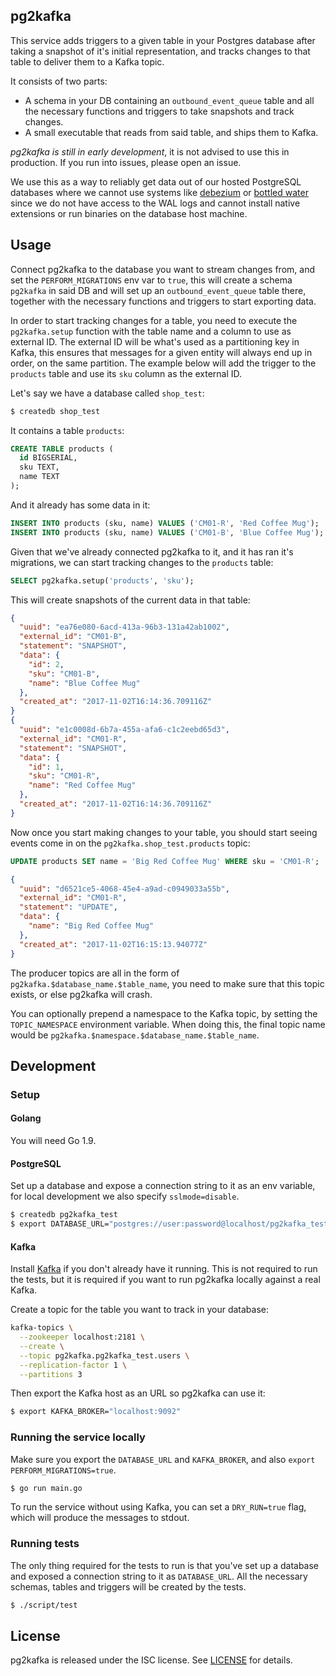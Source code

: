 pg2kafka
--------

This service adds triggers to a given table in your Postgres database after
taking a snapshot of it's initial representation, and tracks changes to that
table to deliver them to a Kafka topic.

It consists of two parts:

- A schema in your DB containing an `outbound_event_queue` table and all the
  necessary functions and triggers to take snapshots and track changes.
- A small executable that reads from said table, and ships them to Kafka.

*pg2kafka is still in early development*, it is not advised to use this in
production. If you run into issues, please open an issue.

We use this as a way to reliably get data out of our hosted PostgreSQL databases
where we cannot use systems like [debezium](http://debezium.io) or
[bottled water](https://github.com/confluentinc/bottledwater-pg) since we do not
have access to the WAL logs and cannot install native extensions or run binaries
on the database host machine.


## Usage

Connect pg2kafka to the database you want to stream changes from, and set the
`PERFORM_MIGRATIONS` env var to `true`, this will create a schema `pg2kafka` in
said DB and will set up an `outbound_event_queue` table there, together with the
necessary functions and triggers to start exporting data.

In order to start tracking changes for a table, you need to execute the
`pg2kafka.setup` function with the table name and a column to use as external
ID. The external ID will be what's used as a partitioning key in Kafka, this
ensures that messages for a given entity will always end up in order, on the
same partition. The example below will add the trigger to the `products` table
and use its `sku` column as the external ID.

Let's say we have a database called `shop_test`:

```bash
$ createdb shop_test
```

It contains a table `products`:

```sql
CREATE TABLE products (
  id BIGSERIAL,
  sku TEXT,
  name TEXT
);
```

And it already has some data in it:

```sql
INSERT INTO products (sku, name) VALUES ('CM01-R', 'Red Coffee Mug');
INSERT INTO products (sku, name) VALUES ('CM01-B', 'Blue Coffee Mug');
```

Given that we've already connected pg2kafka to it, and it has ran it's
migrations, we can start tracking changes to the `products` table:

```sql
SELECT pg2kafka.setup('products', 'sku');
```

This will create snapshots of the current data in that table:

```json
{
  "uuid": "ea76e080-6acd-413a-96b3-131a42ab1002",
  "external_id": "CM01-B",
  "statement": "SNAPSHOT",
  "data": {
    "id": 2,
    "sku": "CM01-B",
    "name": "Blue Coffee Mug"
  },
  "created_at": "2017-11-02T16:14:36.709116Z"
}
{
  "uuid": "e1c0008d-6b7a-455a-afa6-c1c2eebd65d3",
  "external_id": "CM01-R",
  "statement": "SNAPSHOT",
  "data": {
    "id": 1,
    "sku": "CM01-R",
    "name": "Red Coffee Mug"
  },
  "created_at": "2017-11-02T16:14:36.709116Z"
}
```

Now once you start making changes to your table, you should start seeing events
come in on the `pg2kafka.shop_test.products` topic:

```sql
UPDATE products SET name = 'Big Red Coffee Mug' WHERE sku = 'CM01-R';
```

```json
{
  "uuid": "d6521ce5-4068-45e4-a9ad-c0949033a55b",
  "external_id": "CM01-R",
  "statement": "UPDATE",
  "data": {
    "name": "Big Red Coffee Mug"
  },
  "created_at": "2017-11-02T16:15:13.94077Z"
}
```

The producer topics are all in the form of
`pg2kafka.$database_name.$table_name`, you need to make sure that this topic
exists, or else pg2kafka will crash.

You can optionally prepend a namespace to the Kafka topic, by setting the
`TOPIC_NAMESPACE` environment variable. When doing this, the final topic name
would be `pg2kafka.$namespace.$database_name.$table_name`.

## Development

### Setup

#### Golang

You will need Go 1.9.

#### PostgreSQL

Set up a database and expose a connection string to it as an env variable, for
local development we also specify `sslmode=disable`.

```bash
$ createdb pg2kafka_test
$ export DATABASE_URL="postgres://user:password@localhost/pg2kafka_test?sslmode=disable"
```

#### Kafka

Install [Kafka](http://kafka.apache.org/) if you don't already have it running.
This is not required to run the tests, but it is required if you want to run
pg2kafka locally against a real Kafka.

Create a topic for the table you want to track in your database:

```bash
kafka-topics \
  --zookeeper localhost:2181 \
  --create \
  --topic pg2kafka.pg2kafka_test.users \
  --replication-factor 1 \
  --partitions 3
```

Then export the Kafka host as an URL so pg2kafka can use it:

```bash
$ export KAFKA_BROKER="localhost:9092"
```

### Running the service locally

Make sure you export the `DATABASE_URL` and `KAFKA_BROKER`, and also
`export PERFORM_MIGRATIONS=true`.

```bash
$ go run main.go
```

To run the service without using Kafka, you can set a `DRY_RUN=true` flag, which
will produce the messages to stdout.

### Running tests

The only thing required for the tests to run is that you've set up a database
and exposed a connection string to it as `DATABASE_URL`. All the necessary
schemas, tables and triggers will be created by the tests.

```bash
$ ./script/test
```

## License
pg2kafka is released under the ISC license. See [LICENSE](https://github.com/blendle/pg2kafka/blob/master/LICENSE) for details.
